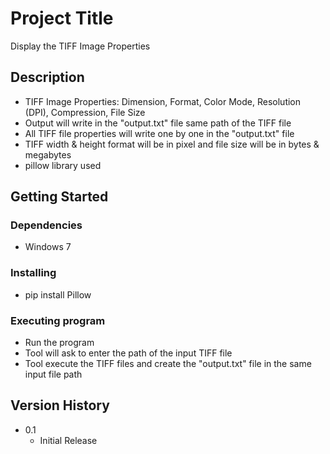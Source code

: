 # Project Title

Display the TIFF Image Properties

## Description

* TIFF Image Properties: Dimension, Format, Color Mode, Resolution (DPI), Compression, File Size
* Output will write in the "output.txt" file same path of the TIFF file
* All TIFF file properties will write one by one in the "output.txt" file
* TIFF width & height format will be in pixel and file size will be in bytes & megabytes
* pillow library used

## Getting Started

### Dependencies

* Windows 7

### Installing

* pip install Pillow

### Executing program

* Run the program
* Tool will ask to enter the path of the input TIFF file
* Tool execute the TIFF files and create the "output.txt" file in the same input file path


## Version History

* 0.1
    * Initial Release
